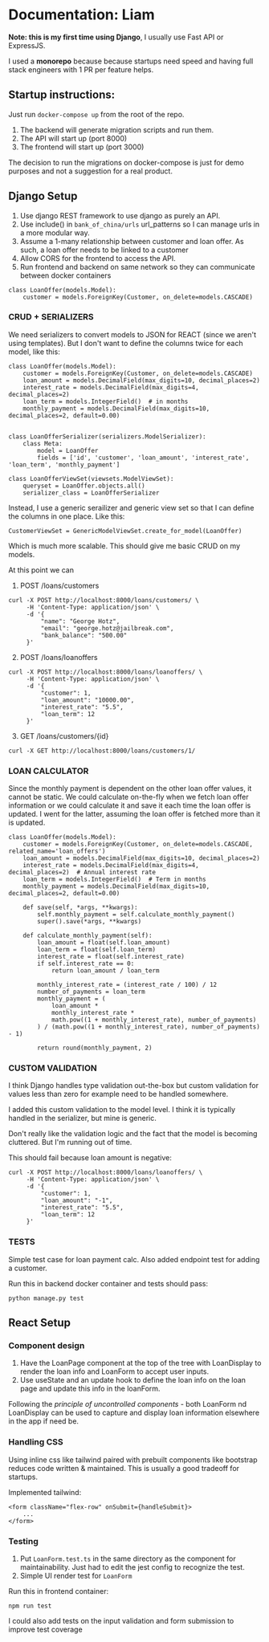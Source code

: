 # Documentation: Liam

**Note: this is my first time using Django**, I usually use Fast API or ExpressJS.

I used a **monorepo** because because startups need speed and having full stack engineers with 1 PR per feature helps. 

## Startup instructions: 

Just run `docker-compose up` from the root of the repo. 
1. The backend will generate migration scripts and run them. 
2. The API will start up (port 8000)
3. The frontend will start up (port 3000)

The decision to run the migrations on docker-compose is just for demo purposes and not a suggestion for a real product. 

## Django Setup
1. Use django REST framework to use django as purely an API.
2. Use include() in `bank_of_china/urls` url_patterns so I can manage urls in a more modular way.
3. Assume a 1-many relationship between customer and loan offer. As such, a loan offer needs to be linked to a customer
4. Allow CORS for the frontend to access the API.
5. Run frontend and backend on same network so they can communicate between docker containers

```
class LoanOffer(models.Model):
    customer = models.ForeignKey(Customer, on_delete=models.CASCADE)
```

### CRUD + SERIALIZERS
We need serializers to convert models to JSON for REACT (since we aren't using templates). But I don't want to define the columns twice for each model, like this:

```
class LoanOffer(models.Model):
    customer = models.ForeignKey(Customer, on_delete=models.CASCADE)
    loan_amount = models.DecimalField(max_digits=10, decimal_places=2)
    interest_rate = models.DecimalField(max_digits=4, decimal_places=2)
    loan_term = models.IntegerField()  # in months
    monthly_payment = models.DecimalField(max_digits=10, decimal_places=2, default=0.00)


class LoanOfferSerializer(serializers.ModelSerializer):
    class Meta:
        model = LoanOffer
        fields = ['id', 'customer', 'loan_amount', 'interest_rate', 'loan_term', 'monthly_payment']

class LoanOfferViewSet(viewsets.ModelViewSet):
    queryset = LoanOffer.objects.all()
    serializer_class = LoanOfferSerializer
```

Instead, I use a generic serailizer and generic view set so that I can define the columns in one place. Like this:

```
CustomerViewSet = GenericModelViewSet.create_for_model(LoanOffer)
```

Which is much more scalable. This should give me basic CRUD on my models. 

At this point we can
1. POST /loans/customers
```
curl -X POST http://localhost:8000/loans/customers/ \
     -H 'Content-Type: application/json' \
     -d '{
         "name": "George Hotz",
         "email": "george.hotz@jailbreak.com",
         "bank_balance": "500.00"
     }'

```
2. POST /loans/loanoffers
```
curl -X POST http://localhost:8000/loans/loanoffers/ \
     -H 'Content-Type: application/json' \
     -d '{
         "customer": 1,
         "loan_amount": "10000.00",
         "interest_rate": "5.5",
         "loan_term": 12
     }'
```
3. GET /loans/customers/{id}
```
curl -X GET http://localhost:8000/loans/customers/1/
```

### LOAN CALCULATOR 

Since the monthly payment is dependent on the other loan offer values, it cannot be static. We could calculate on-the-fly when we fetch loan offer information or we could calculate it and save it each time the loan offer is updated. I went for the latter, assuming the loan offer is fetched more than it is updated.

```
class LoanOffer(models.Model):
    customer = models.ForeignKey(Customer, on_delete=models.CASCADE, related_name='loan_offers')
    loan_amount = models.DecimalField(max_digits=10, decimal_places=2)
    interest_rate = models.DecimalField(max_digits=4, decimal_places=2)  # Annual interest rate
    loan_term = models.IntegerField()  # Term in months
    monthly_payment = models.DecimalField(max_digits=10, decimal_places=2, default=0.00)

    def save(self, *args, **kwargs):
        self.monthly_payment = self.calculate_monthly_payment()
        super().save(*args, **kwargs)

    def calculate_monthly_payment(self):
        loan_amount = float(self.loan_amount)
        loan_term = float(self.loan_term)
        interest_rate = float(self.interest_rate)
        if self.interest_rate == 0:
            return loan_amount / loan_term

        monthly_interest_rate = (interest_rate / 100) / 12
        number_of_payments = loan_term
        monthly_payment = (
            loan_amount *
            monthly_interest_rate *
            math.pow((1 + monthly_interest_rate), number_of_payments)
        ) / (math.pow((1 + monthly_interest_rate), number_of_payments) - 1)

        return round(monthly_payment, 2)
```

### CUSTOM VALIDATION

I think Django handles type validation out-the-box but custom validation for values less than zero for example need to be handled somewhere.

I added this custom validation to the model level. I think it is typically handled in the serializer, but mine is generic. 

Don't really like the validation logic and the fact that the model is becoming cluttered. But I'm running out of time.

This should fail because loan amount is negative:
```
curl -X POST http://localhost:8000/loans/loanoffers/ \
     -H 'Content-Type: application/json' \
     -d '{
         "customer": 1,
         "loan_amount": "-1",
         "interest_rate": "5.5",
         "loan_term": 12
     }'
```

### TESTS

Simple test case for loan payment calc. Also added endpoint test for adding a customer. 

Run this in backend docker container and tests should pass:
```
python manage.py test
```

## React Setup 

### Component design

1. Have the LoanPage component at the top of the tree with LoanDisplay to render the loan info and LoanForm to accept user inputs.
2. Use useState and an update hook to define the loan info on the loan page and update this info in the loanForm. 

Following the *principle of uncontrolled components* - both LoanForm nd LoanDisplay can be used to capture and display loan information elsewhere in the app if need be. 

### Handling CSS

Using inline css like tailwind paired with prebuilt components like bootstrap reduces code written & maintained. This is usually a good tradeoff for startups.

Implemented tailwind:
```
<form className="flex-row" onSubmit={handleSubmit}>
    ...
</form>
```

### Testing

1. Put `LoanForm.test.ts` in the same directory as the component for maintainability. Just had to edit the jest config to recognize the test. 
2. Simple UI render test for `LoanForm`

Run this in frontend container:
```
npm run test
```

I could also add tests on the input validation and form submission to improve test coverage















